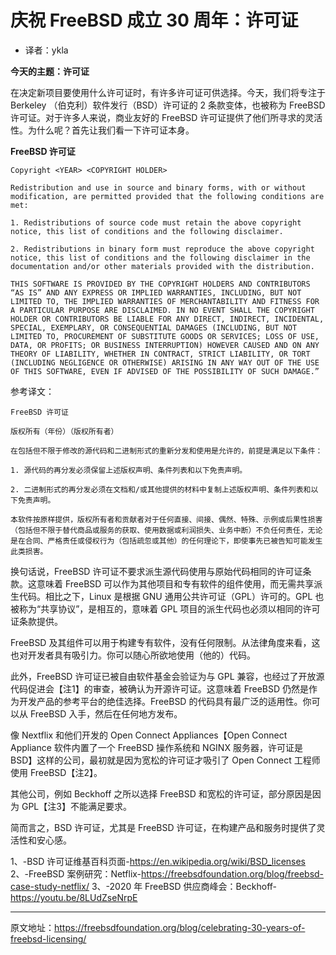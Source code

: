 # 庆祝 FreeBSD 成立 30 周年：许可证

- 译者：ykla

**今天的主题：许可证**

在决定新项目要使用什么许可证时，有许多许可证可供选择。今天，我们将专注于 Berkeley （伯克利）软件发行（BSD）许可证的 2 条款变体，也被称为 FreeBSD 许可证。对于许多人来说，商业友好的 FreeBSD 许可证提供了他们所寻求的灵活性。为什么呢？首先让我们看一下许可证本身。

**FreeBSD 许可证**
```
Copyright <YEAR> <COPYRIGHT HOLDER>

Redistribution and use in source and binary forms, with or without modification, are permitted provided that the following conditions are met:

1. Redistributions of source code must retain the above copyright notice, this list of conditions and the following disclaimer.

2. Redistributions in binary form must reproduce the above copyright notice, this list of conditions and the following disclaimer in the documentation and/or other materials provided with the distribution.

THIS SOFTWARE IS PROVIDED BY THE COPYRIGHT HOLDERS AND CONTRIBUTORS “AS IS” AND ANY EXPRESS OR IMPLIED WARRANTIES, INCLUDING, BUT NOT LIMITED TO, THE IMPLIED WARRANTIES OF MERCHANTABILITY AND FITNESS FOR A PARTICULAR PURPOSE ARE DISCLAIMED. IN NO EVENT SHALL THE COPYRIGHT HOLDER OR CONTRIBUTORS BE LIABLE FOR ANY DIRECT, INDIRECT, INCIDENTAL, SPECIAL, EXEMPLARY, OR CONSEQUENTIAL DAMAGES (INCLUDING, BUT NOT LIMITED TO, PROCUREMENT OF SUBSTITUTE GOODS OR SERVICES; LOSS OF USE, DATA, OR PROFITS; OR BUSINESS INTERRUPTION) HOWEVER CAUSED AND ON ANY THEORY OF LIABILITY, WHETHER IN CONTRACT, STRICT LIABILITY, OR TORT (INCLUDING NEGLIGENCE OR OTHERWISE) ARISING IN ANY WAY OUT OF THE USE OF THIS SOFTWARE, EVEN IF ADVISED OF THE POSSIBILITY OF SUCH DAMAGE.”
```

参考译文：

```
FreeBSD 许可证

版权所有（年份）（版权所有者）

在包括但不限于修改的源代码和二进制形式的重新分发和使用是允许的，前提是满足以下条件：

1. 源代码的再分发必须保留上述版权声明、条件列表和以下免责声明。

2. 二进制形式的再分发必须在文档和/或其他提供的材料中复制上述版权声明、条件列表和以下免责声明。

本软件按原样提供，版权所有者和贡献者对于任何直接、间接、偶然、特殊、示例或后果性损害（包括但不限于替代商品或服务的获取、使用数据或利润损失、业务中断）不负任何责任，无论是在合同、严格责任或侵权行为（包括疏忽或其他）的任何理论下，即使事先已被告知可能发生此类损害。
```


换句话说，FreeBSD 许可证不要求派生源代码使用与原始代码相同的许可证条款。这意味着 FreeBSD 可以作为其他项目和专有软件的组件使用，而无需共享派生代码。相比之下，Linux 是根据 GNU 通用公共许可证（GPL）许可的。GPL 也被称为“共享协议”，是相互的，意味着 GPL 项目的派生代码也必须以相同的许可证条款提供。

FreeBSD 及其组件可以用于构建专有软件，没有任何限制。从法律角度来看，这也对开发者具有吸引力。你可以随心所欲地使用（他的）代码。

此外，FreeBSD 许可证已被自由软件基金会验证为与 GPL 兼容，也经过了开放源代码促进会【注1】的审查，被确认为开源许可证。这意味着 FreeBSD 仍然是作为开发产品的参考平台的绝佳选择。FreeBSD 的代码具有最广泛的适用性。你可以从 FreeBSD 入手，然后在任何地方发布。

像 Nextflix 和他们开发的 Open Connect Appliances【Open Connect Appliance 软件内置了一个 FreeBSD 操作系统和 NGINX 服务器，许可证是 BSD】这样的公司，最初就是因为宽松的许可证才吸引了 Open Connect 工程师使用 FreeBSD【注2】。

其他公司，例如 Beckhoff 之所以选择 FreeBSD 和宽松的许可证，部分原因是因为 GPL【注3】不能满足要求。

简而言之，BSD 许可证，尤其是 FreeBSD 许可证，在构建产品和服务时提供了灵活性和安心感。

1、-BSD 许可证维基百科页面-https://en.wikipedia.org/wiki/BSD_licenses
2、-FreeBSD 案例研究：Netflix-https://freebsdfoundation.org/blog/freebsd-case-study-netflix/
3、-2020 年 FreeBSD 供应商峰会：Beckhoff-https://youtu.be/8LUdZseNrpE

---

原文地址：https://freebsdfoundation.org/blog/celebrating-30-years-of-freebsd-licensing/
